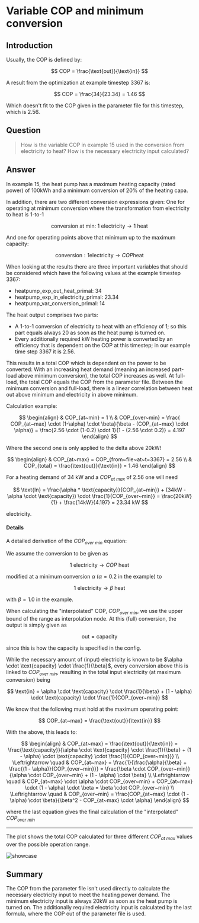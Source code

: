 # Variable COP and minimum conversion

## Introduction
Usually, the COP is defined by: 

$$ COP = \frac{\text{out}}{\text{in}} $$

A result from the optimization at example timestep 3367 is:

$$ COP = \frac{34}{23.34} = 1.46 $$

Which doesn't fit to the COP given in the parameter file for this timestep, which is 2.56. 


## Question
>  How is the variable COP in example 15 used in the conversion from electricity to heat? How is the necessary electricity input calculated? 

## Answer
In example 15, the heat pump has a maximum heating capacity (rated power) of 100kWh and a minimum conversion of 20% of the heating capa. 

In addition, there are two different conversion expressions given: One for operating at minimum conversion where the transformation from electricity to heat is 1-to-1

$$ \text{conversion~at~min}:~1~\text{electricity} \longrightarrow 1~\text{heat} $$

And one for operating points above that minimum up to the maximum capacity: 

$$ \text{conversion}:1\text{electricity} \longrightarrow COP\text{heat} $$

When looking at the results there are three important variables that should be considered which have the following values at the example timestep 3367: 
* heatpump_exp_out_heat_primal: 34
* heatpump_exp_in_electricity_primal: 23.34
* heatpump_var_conversion_primal: 14

The heat output comprises two parts: 
* A 1-to-1 conversion of electricity to heat with an efficiency of 1; so this part equals always 20 as soon as the heat pump is turned on. 
* Every additionally required kW heating power is converted by an efficiency that is dependent on the COP at this timestep; in our example time step 3367 it is 2.56. 

This results in a total COP which is dependent on the power to be converted: With an increasing heat demand (meaning an increased part-load above minimum conversion), the total COP increases as well. At full-load, the total COP equals the COP from the parameter file. Between the minimum conversion and full-load, there is a linear correlation between heat out above minimum and electricity in above minimum. 

Calculation example: 

$$
\begin{align}
    & COP_{at~min} = 1 \\
    & COP_{over~min} = \frac{ COP_{at~max} \cdot (1-\alpha) \cdot \beta}{\beta - (COP_{at~max} \cdot \alpha)} = \frac{2.56 \cdot (1-0.2) \cdot 1}{1 - (2.56 \cdot 0.2)} = 4.197
\end{align}
$$

Where the second one is only applied to the delta above 20kW!

$$
\begin{align}
    & COP_{at~max} = COP_{from~file~at~t=3367} = 2.56 \\
    & COP_{total} = \frac{\text{out}}{\text{in}} = 1.46
\end{align}
$$

For a heating demand of 34 kW and a $COP_{at~max}$ of 2.56 one will need 

$$
\text{In} = \frac{\alpha * \text{capacity}}{COP_{at~min}} + (34kW - \alpha \cdot \text{capacity}) \cdot \frac{1}{COP_{over~min}} = \frac{20kW}{1} +  \frac{14kW}{4.197} = 23.34 kW 
$$ 

electricity. 


#### Details

A detailed derivation of the $COP_{over~min}$ equation: 

We assume the conversion to be given as

$$ 1~\text{electricity} \longrightarrow COP~\text{heat} $$

modified at a minimum conversion $\alpha$ ($\alpha = 0.2$ in the example) to

$$ 1~\text{electricity} \longrightarrow \beta~\text{heat} $$

with $\beta = 1.0$ in the example.

When calculating the "interpolated" COP, $COP_{over~min}$, we use the upper bound of the range as
interpolation node. At this (full) conversion, the output is simply given as

$$ \text{out} = \text{capacity} $$

since this is how the capacity is specified in the config. 

While the necessary amount of (input) electricity is known to
be $\alpha \cdot \text{capacity} \cdot \frac{1}{\beta}$, every conversion above this is linked to $COP_{over~min}$, resulting in
the total input electricity (at maximum conversion) being

$$ \text{in} = \alpha \cdot \text{capacity} \cdot \frac{1}{\beta} + (1 - \alpha) \cdot \text{capacity} \cdot \frac{1}{COP_{over~min}} $$

We know that the following must hold at the maximum operating point:

$$ COP_{at~max} = \frac{\text{out}}{\text{in}} $$

With the above, this leads to:

$$
\begin{align}
    & COP_{at~max} = \frac{\text{out}}{\text{in}} = \frac{\text{capacity}}{\alpha \cdot \text{capacity} \cdot \frac{1}{\beta} + (1 - \alpha) \cdot \text{capacity} \cdot \frac{1}{COP_{over~min}}} \\
    \Leftrightarrow \quad & COP_{at~max} = \frac{1}{\frac{\alpha}{\beta} + \frac{(1 - \alpha)}{COP_{over~min}}} = \frac{\beta \cdot COP_{over~min}}{\alpha \cdot COP_{over~min} + (1 - \alpha) \cdot \beta} \\
    \Leftrightarrow \quad & COP_{at~max} \cdot \alpha \cdot COP_{over~min} + COP_{at~max} \cdot (1 - \alpha) \cdot \beta = \beta \cdot COP_{over~min} \\
    \Leftrightarrow \quad & COP_{over~min} = \frac{COP_{at~max} \cdot (1 - \alpha) \cdot \beta}{\beta^2 - COP_{at~max} \cdot \alpha}
\end{align}
$$

where the last equation gives the final calculation of the "interpolated" $COP_{over~min}$

---

The plot shows the total COP calculated for three different $COP_{at~max}$ values over the possible operation range. 

![showcase](https://gist.github.com/user-attachments/assets/87682e1f-4935-4615-a352-53f6fb8af2fa)

## Summary

The COP from the parameter file isn't used directly to calculate the necessary electricity input to meet the heating power demand. The minimum electricity input is always 20kW as soon as the heat pump is turned on. The additionally required electricity input is calculated by the last formula, where the COP out of the parameter file is used. 

